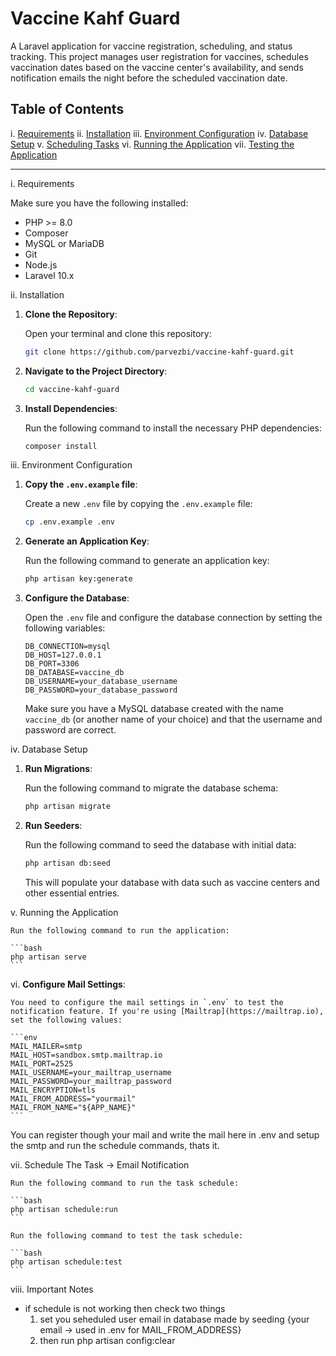 # Vaccine Kahf Guard

A Laravel application for vaccine registration, scheduling, and status tracking. This project manages user registration for vaccines, schedules vaccination dates based on the vaccine center's availability, and sends notification emails the night before the scheduled vaccination date.

## Table of Contents

i. [Requirements](#requirements)
ii. [Installation](#installation)
iii. [Environment Configuration](#environment-configuration)
iv. [Database Setup](#database-setup)
v. [Scheduling Tasks](#scheduling-tasks)
vi. [Running the Application](#running-the-application)
vii. [Testing the Application](#testing-the-application)

---

i. Requirements

Make sure you have the following installed:

- PHP >= 8.0
- Composer
- MySQL or MariaDB
- Git
- Node.js
- Laravel 10.x

ii. Installation

1. **Clone the Repository**:

    Open your terminal and clone this repository:

    ```bash
    git clone https://github.com/parvezbi/vaccine-kahf-guard.git
    ```

2. **Navigate to the Project Directory**:

    ```bash
    cd vaccine-kahf-guard
    ```

3. **Install Dependencies**:

    Run the following command to install the necessary PHP dependencies:

    ```bash
    composer install
    ```

iii. Environment Configuration

1. **Copy the `.env.example` file**:

    Create a new `.env` file by copying the `.env.example` file:

    ```bash
    cp .env.example .env
    ```

2. **Generate an Application Key**:

    Run the following command to generate an application key:

    ```bash
    php artisan key:generate
    ```

3. **Configure the Database**:

    Open the `.env` file and configure the database connection by setting the following variables:

    ```env
    DB_CONNECTION=mysql
    DB_HOST=127.0.0.1
    DB_PORT=3306
    DB_DATABASE=vaccine_db
    DB_USERNAME=your_database_username
    DB_PASSWORD=your_database_password
    ```

    Make sure you have a MySQL database created with the name `vaccine_db` (or another name of your choice) and that the username and password are correct.

iv. Database Setup

1. **Run Migrations**:

    Run the following command to migrate the database schema:

    ```bash
    php artisan migrate
    ```

2. **Run Seeders**:

    Run the following command to seed the database with initial data:

    ```bash
    php artisan db:seed
    ```

    This will populate your database with data such as vaccine centers and other essential entries.

v. Running the Application

    Run the following command to run the application:

    ```bash
    php artisan serve
    ```

vi. **Configure Mail Settings**:

    You need to configure the mail settings in `.env` to test the notification feature. If you're using [Mailtrap](https://mailtrap.io), set the following values:

    ```env
    MAIL_MAILER=smtp
    MAIL_HOST=sandbox.smtp.mailtrap.io
    MAIL_PORT=2525
    MAIL_USERNAME=your_mailtrap_username
    MAIL_PASSWORD=your_mailtrap_password
    MAIL_ENCRYPTION=tls
    MAIL_FROM_ADDRESS="yourmail"
    MAIL_FROM_NAME="${APP_NAME}"
    ```

   You can register though your mail and write the mail here in .env and setup the smtp and run the schedule commands, thats it.

vii. Schedule The Task -> Email Notification

    Run the following command to run the task schedule:

    ```bash
    php artisan schedule:run
    ```

    Run the following command to test the task schedule:

    ```bash
    php artisan schedule:test
    ```

viii. Important Notes
- if schedule is not working then check two things
	1. set you seheduled user email in database made by seeding {your email -> used in .env for MAIL_FROM_ADDRESS}
	2. then run php artisan config:clear
